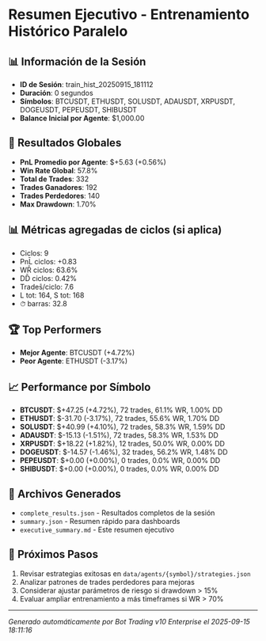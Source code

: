 # Resumen Ejecutivo - Entrenamiento Histórico Paralelo

## 📊 Información de la Sesión
- **ID de Sesión**: train_hist_20250915_181112
- **Duración**: 0 segundos
- **Símbolos**: BTCUSDT, ETHUSDT, SOLUSDT, ADAUSDT, XRPUSDT, DOGEUSDT, PEPEUSDT, SHIBUSDT
- **Balance Inicial por Agente**: $1,000.00

## 🎯 Resultados Globales
- **PnL Promedio por Agente**: $+5.63 (+0.56%)
- **Win Rate Global**: 57.8%
- **Total de Trades**: 332
- **Trades Ganadores**: 192
- **Trades Perdedores**: 140
- **Max Drawdown**: 1.70%

## 📊 Métricas agregadas de ciclos (si aplica)
- Ciclos: 9
- PnL̄ ciclos: +0.83
- WR̄ ciclos: 63.6%
- DD̄ ciclos: 0.42%
- Trades̄/ciclo: 7.6
- L tot: 164, S tot: 168
- ⏱̄ barras: 32.8


## 🏆 Top Performers
- **Mejor Agente**: BTCUSDT (+4.72%)
- **Peor Agente**: ETHUSDT (-3.17%)

## 📈 Performance por Símbolo
- **BTCUSDT**: $+47.25 (+4.72%), 72 trades, 61.1% WR, 1.00% DD
- **ETHUSDT**: $-31.70 (-3.17%), 72 trades, 55.6% WR, 1.70% DD
- **SOLUSDT**: $+40.99 (+4.10%), 72 trades, 58.3% WR, 1.59% DD
- **ADAUSDT**: $-15.13 (-1.51%), 72 trades, 58.3% WR, 1.53% DD
- **XRPUSDT**: $+18.22 (+1.82%), 12 trades, 50.0% WR, 0.00% DD
- **DOGEUSDT**: $-14.57 (-1.46%), 32 trades, 56.2% WR, 1.48% DD
- **PEPEUSDT**: $+0.00 (+0.00%), 0 trades, 0.0% WR, 0.00% DD
- **SHIBUSDT**: $+0.00 (+0.00%), 0 trades, 0.0% WR, 0.00% DD

## 📁 Archivos Generados
- `complete_results.json` - Resultados completos de la sesión
- `summary.json` - Resumen rápido para dashboards
- `executive_summary.md` - Este resumen ejecutivo

## 🎯 Próximos Pasos
1. Revisar estrategias exitosas en `data/agents/{symbol}/strategies.json`
2. Analizar patrones de trades perdedores para mejoras
3. Considerar ajustar parámetros de riesgo si drawdown > 15%
4. Evaluar ampliar entrenamiento a más timeframes si WR > 70%

---
*Generado automáticamente por Bot Trading v10 Enterprise el 2025-09-15 18:11:16*
